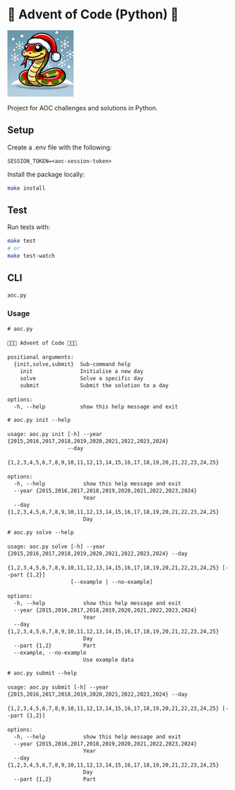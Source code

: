 # 🎄 Advent of Code (Python) 🎄

<div align="left">
    <img
      src="https://github.com/jmugliston/advent-of-code-python/raw/HEAD/aoc-python.jpeg"
      width="150"
      height="auto"
    />
</div>

Project for AOC challenges and solutions in Python.

## Setup

Create a .env file with the following:

```
SESSION_TOKEN=<aoc-session-token>
```

Install the package locally:

```sh
make install
```

## Test

Run tests with:

```sh
make test
# or
make test-watch
```

## CLI

```sh
aoc.py
```

### Usage

```
# aoc.py

🎄🎄🎄 Advent of Code 🎄🎄🎄

positional arguments:
  {init,solve,submit}  Sub-command help
    init               Initialise a new day
    solve              Solve a specific day
    submit             Submit the solution to a day

options:
  -h, --help           show this help message and exit
```

```
# aoc.py init --help

usage: aoc.py init [-h] --year {2015,2016,2017,2018,2019,2020,2021,2022,2023,2024}
                   --day
                   {1,2,3,4,5,6,7,8,9,10,11,12,13,14,15,16,17,18,19,20,21,22,23,24,25}

options:
  -h, --help            show this help message and exit
  --year {2015,2016,2017,2018,2019,2020,2021,2022,2023,2024}
                        Year
  --day {1,2,3,4,5,6,7,8,9,10,11,12,13,14,15,16,17,18,19,20,21,22,23,24,25}
                        Day
```

```
# aoc.py solve --help

usage: aoc.py solve [-h] --year {2015,2016,2017,2018,2019,2020,2021,2022,2023,2024} --day
                    {1,2,3,4,5,6,7,8,9,10,11,12,13,14,15,16,17,18,19,20,21,22,23,24,25} [--part {1,2}]
                    [--example | --no-example]

options:
  -h, --help            show this help message and exit
  --year {2015,2016,2017,2018,2019,2020,2021,2022,2023,2024}
                        Year
  --day {1,2,3,4,5,6,7,8,9,10,11,12,13,14,15,16,17,18,19,20,21,22,23,24,25}
                        Day
  --part {1,2}          Part
  --example, --no-example
                        Use example data
```

```
# aoc.py submit --help

usage: aoc.py submit [-h] --year {2015,2016,2017,2018,2019,2020,2021,2022,2023,2024} --day
                     {1,2,3,4,5,6,7,8,9,10,11,12,13,14,15,16,17,18,19,20,21,22,23,24,25} [--part {1,2}]

options:
  -h, --help            show this help message and exit
  --year {2015,2016,2017,2018,2019,2020,2021,2022,2023,2024}
                        Year
  --day {1,2,3,4,5,6,7,8,9,10,11,12,13,14,15,16,17,18,19,20,21,22,23,24,25}
                        Day
  --part {1,2}          Part
```